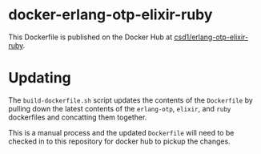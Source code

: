 # docker-erlang-otp-elixir-ruby

This Dockerfile is published on the Docker Hub at [csd1/erlang-otp-elixir-ruby](https://hub.docker.com/r/csd1/erlang-otp-elixir-ruby/).

# Updating

The `build-dockerfile.sh` script updates the contents of the `Dockerfile` by pulling down the latest contents of the `erlang-otp`, `elixir`, and `ruby` dockerfiles and concatting them together.

This is a manual process and the updated `Dockerfile` will need to be checked in to this repository for docker hub to pickup the changes.
